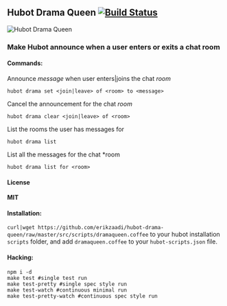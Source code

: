 ## Hubot Drama Queen [![Build Status](https://secure.travis-ci.org/erikzaadi/jQuery.printElement.png?branch=master)](http://travis-ci.org/erikzaadi/hubot-drama-queen)

![Hubot Drama Queen](http://cdn.memegenerator.net/instances/400x/32646936.jpg "Announce me hubot!!")

###  Make Hubot announce when a user enters or exits a chat room

#### Commands:
Announce *message* when user enters|joins the chat *room*
    
    hubot drama set <join|leave> of <room> to <message>

Cancel the announcement for the chat *room*
    
    hubot drama clear <join|leave> of <room>

List the rooms the user has messages for
    
    hubot drama list

List all the messages for the chat *room
    
    hubot drama list for <room>
    
#### License
**MIT**

#### Installation:
```curl|wget https://github.com/erikzaadi/hubot-drama-queen/raw/master/src/scripts/dramaqueen.coffee```  to your hubot installation ```scripts``` folder, and add ```dramaqueen.coffee``` to your ```hubot-scripts.json``` file.

#### Hacking:
    npm i -d
    make test #single test run
    make test-pretty #single spec style run
    make test-watch #continuous minimal run
    make test-pretty-watch #continuous spec style run
    

